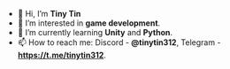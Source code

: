 - 👋 Hi, I’m **Tiny Tin**
- 👀 I’m interested in **game development**.
- 🌱 I’m currently learning **Unity** and **Python**.
- 📫 How to reach me: Discord - **@tinytin312**, Telegram - **https://t.me/tinytin312**.

<!---
T1nyT1n/T1nyT1n is a ✨ special ✨ repository because its `README.md` (this file) appears on your GitHub profile.
You can click the Preview link to take a look at your changes.
--->

